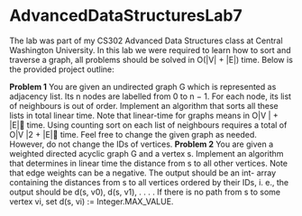 # AdvancedDataStructuresLab7
The lab was part of my CS302 Advanced Data Structures class at Central Washington University. In this lab we were required to learn how to sort and traverse a graph, all problems should be solved in O(|V| + |E|) time. Below is the provided project outline:

**Problem 1**
You are given an undirected graph G which is represented as adjacency list. Its n nodes are labelled
from 0 to n − 1. For each node, its list of neighbours is out of order. Implement an algorithm that
sorts all these lists in total linear time. Note that linear-time for graphs means in O|V | + |E| time.
Using counting sort on each list of neighbours requires a total of O|V |2 + |E| time. Feel free to
change the given graph as needed. However, do not change the IDs of vertices.
**Problem 2**
You are given a weighted directed acyclic graph G and a vertex s. Implement an algorithm that
determines in linear time the distance from s to all other vertices. Note that edge weights can be
a negative. The output should be an int- array containing the distances from s to all vertices ordered
by their IDs, i. e., the output should be d(s, v0), d(s, v1), . . . . If there is no path from s to some
vertex vi, set d(s, vi) := Integer.MAX_VALUE.
